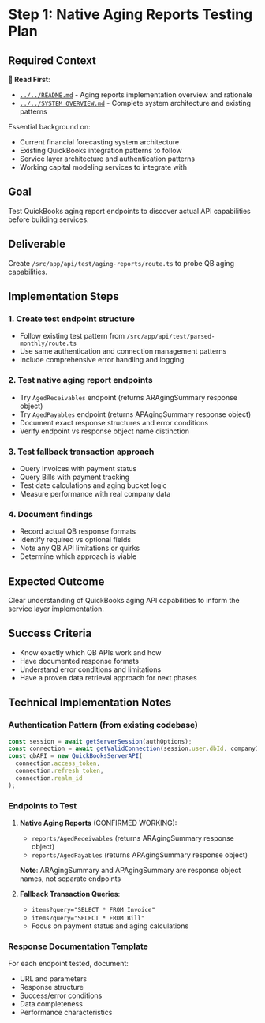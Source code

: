 # Step 1: Native Aging Reports Testing Plan

## Required Context

**📖 Read First**:
- [`../../README.md`](../README.md) - Aging reports implementation overview and rationale
- [`../../SYSTEM_OVERVIEW.md`](../../SYSTEM_OVERVIEW.md) - Complete system architecture and existing patterns

Essential background on:
- Current financial forecasting system architecture
- Existing QuickBooks integration patterns to follow
- Service layer architecture and authentication patterns
- Working capital modeling services to integrate with

## Goal
Test QuickBooks aging report endpoints to discover actual API capabilities before building services.

## Deliverable
Create `/src/app/api/test/aging-reports/route.ts` to probe QB aging capabilities.

## Implementation Steps

### 1. Create test endpoint structure
- Follow existing test pattern from `/src/app/api/test/parsed-monthly/route.ts`
- Use same authentication and connection management patterns
- Include comprehensive error handling and logging

### 2. Test native aging report endpoints
- Try `AgedReceivables` endpoint (returns ARAgingSummary response object)
- Try `AgedPayables` endpoint (returns APAgingSummary response object)
- Document exact response structures and error conditions
- Verify endpoint vs response object name distinction

### 3. Test fallback transaction approach
- Query Invoices with payment status
- Query Bills with payment tracking
- Test date calculations and aging bucket logic
- Measure performance with real company data

### 4. Document findings
- Record actual QB response formats
- Identify required vs optional fields
- Note any QB API limitations or quirks
- Determine which approach is viable

## Expected Outcome
Clear understanding of QuickBooks aging API capabilities to inform the service layer implementation.

## Success Criteria
- Know exactly which QB APIs work and how
- Have documented response formats
- Understand error conditions and limitations
- Have a proven data retrieval approach for next phases

## Technical Implementation Notes

### Authentication Pattern (from existing codebase)
```typescript
const session = await getServerSession(authOptions);
const connection = await getValidConnection(session.user.dbId, companyId);
const qbAPI = new QuickBooksServerAPI(
  connection.access_token,
  connection.refresh_token,
  connection.realm_id
);
```

### Endpoints to Test
1. **Native Aging Reports** (CONFIRMED WORKING):
   - `reports/AgedReceivables` (returns ARAgingSummary response object)
   - `reports/AgedPayables` (returns APAgingSummary response object)

   **Note**: ARAgingSummary and APAgingSummary are response object names, not separate endpoints

2. **Fallback Transaction Queries**:
   - `items?query="SELECT * FROM Invoice"`
   - `items?query="SELECT * FROM Bill"`
   - Focus on payment status and aging calculations

### Response Documentation Template
For each endpoint tested, document:
- URL and parameters
- Response structure
- Success/error conditions
- Data completeness
- Performance characteristics